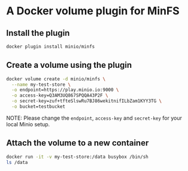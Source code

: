 # A Docker volume plugin for MinFS

## Install the plugin

```sh
docker plugin install minio/minfs
```

## Create a volume using the plugin

```sh
docker volume create -d minio/minfs \
  --name my-test-store \
  -o endpoint=https://play.minio.io:9000 \
  -o access-key=Q3AM3UQ867SPQQA43P2F \
  -o secret-key=zuf+tfteSlswRu7BJ86wekitnifILbZam1KYY3TG \
  -o bucket=testbucket
```

NOTE: Please change the `endpoint`, `access-key` and `secret-key` for your local Minio setup.

## Attach the volume to a new container

```sh
docker run -it -v my-test-store:/data busybox /bin/sh
ls /data
```


